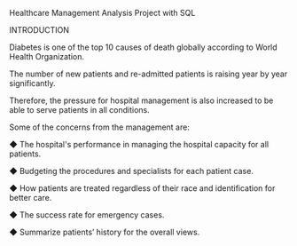 Healthcare Management Analysis Project with SQL

INTRODUCTION

Diabetes is one of the top 10 causes of death globally according to World Health Organization.

The number of new patients and re-admitted patients is raising year by year significantly. 

Therefore, the pressure for hospital management is also increased to be able to serve patients in all conditions.

Some of the concerns from the management are:

◆ The hospital's performance in managing the hospital capacity for all patients.

◆ Budgeting the procedures and specialists for each patient case.

◆ How patients are treated regardless of their race and identification for better care.

◆ The success rate for emergency cases.

◆ Summarize patients’ history for the overall views.
